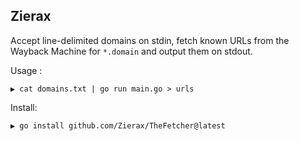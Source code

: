 ## Zierax ##

Accept line-delimited domains on stdin, fetch known URLs from the Wayback Machine for `*.domain` and output them on stdout.

Usage :

```
▶ cat domains.txt | go run main.go > urls
```

Install:

```
▶ go install github.com/Zierax/TheFetcher@latest
```

